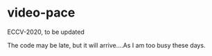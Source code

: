 # video-pace

ECCV-2020, to be updated

The code may be late, but it will arrive....As I am too busy these days.
